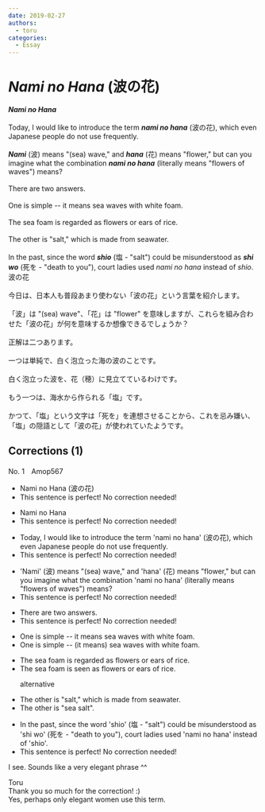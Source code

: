 ```yaml
---
date: 2019-02-27
authors:
  - toru
categories:
  - Essay
---
```


<h1 id="subject_show"><strong><em>Nami no Hana</strong></em> (波の花)</h1>
<div class="date" hidden>Feb 27, 2019 19:52</div>
<div id="post"><div id="body_show_ori">
<strong><em>Nami no Hana</strong></em><br/><br/>Today, I would like to introduce the term <strong><em>nami no hana</em></strong> (波の花), which even Japanese people do not use frequently.<br/><br/><strong><em>Nami</em></strong> (波) means "(sea) wave," and <strong><em>hana</em></strong> (花) means "flower," but can you imagine what the combination <strong><em>nami no hana</em></strong> (literally means "flowers of waves") means?<br/><br/>There are two answers.<br/><br/>One is simple -- it means sea waves with white foam.<br/><br/>The sea foam is regarded as flowers or ears of rice.<br/><br/>The other is "salt," which is made from seawater.<br/><br/>In the past, since the word <strong><em>shio</em></strong> (塩 - "salt") could be misunderstood as <strong><em>shi wo</em></strong> (死を - "death to you"), court ladies used <em>nami no hana</em> instead of <em>shio</em>.
</div></div>

<!-- more -->

<div id="post_ja"><div id="body_show_mo">
波の花<br/><br/>今日は、日本人も普段あまり使わない「波の花」という言葉を紹介します。<br/><br/>「波」は "(sea) wave"、「花」は "flower" を意味しますが、これらを組み合わせた「波の花」が何を意味するか想像できるでしょうか？<br/><br/>正解は二つあります。<br/><br/>一つは単純で、白く泡立った海の波のことです。<br/><br/>白く泡立った波を、花（穂）に見立てているわけです。<br/><br/>もう一つは、海水から作られる「塩」です。<br/><br/>かつて、「塩」という文字は「死を」を連想させることから、これを忌み嫌い、「塩」の隠語として「波の花」が使われていたようです。
</div></div>

## Corrections (1)
<div id="block"><div class="first_name"> No. 1　<span class="just_name">Amop567</span></div><div id="block2">
<ul class="correction_field">
<li class="incorrect">Nami no Hana (波の花)</li>
<li class="corrected perfect">This sentence is perfect! No correction needed!</li>
</ul>
<ul class="correction_field">
<li class="incorrect">Nami no Hana</li>
<li class="corrected perfect">This sentence is perfect! No correction needed!</li>
</ul>
<ul class="correction_field">
<li class="incorrect">Today, I would like to introduce the term 'nami no hana' (波の花), which even Japanese people do not use frequently.</li>
<li class="corrected perfect">This sentence is perfect! No correction needed!</li>
</ul>
<ul class="correction_field">
<li class="incorrect">'Nami' (波) means "(sea) wave," and 'hana' (花) means "flower," but can you imagine what the combination 'nami no hana' (literally means "flowers of waves") means?</li>
<li class="corrected perfect">This sentence is perfect! No correction needed!</li>
</ul>
<ul class="correction_field">
<li class="incorrect">There are two answers.</li>
<li class="corrected perfect">This sentence is perfect! No correction needed!</li>
</ul>
<ul class="correction_field">
<li class="incorrect">One is simple -- it means sea waves with white foam.</li>
<li class="corrected correct">
One is simple -- <span class="f_red">(it means)</span> sea waves with white foam.
</li>
</ul>
<ul class="correction_field">
<li class="incorrect">The sea foam is regarded as flowers or ears of rice.</li>
<li class="corrected correct">
The sea foam is <span class="f_blue">seen as flowers or ears of rice. </span>
<p class="correction_comment">alternative</p>
</li>
</ul>
<ul class="correction_field">
<li class="incorrect">The other is "salt," which is made from seawater.</li>
<li class="corrected correct">
The other is "<span class="f_blue">sea salt". </span>
</li>
</ul>
<ul class="correction_field">
<li class="incorrect">In the past, since the word 'shio' (塩 - "salt") could be misunderstood as 'shi wo' (死を - "death to you"), court ladies used 'nami no hana' instead of 'shio'.</li>
<li class="corrected perfect">This sentence is perfect! No correction needed!</li>
</ul>
<p class="comment_small">
 I see. Sounds like a very elegant phrase ^^
</p>

</div><div class="name"><span class="just_name">Toru</span><br>
Thank you so much for the correction! :)<br/>Yes, perhaps only elegant women use this term.
</div>
</div>
